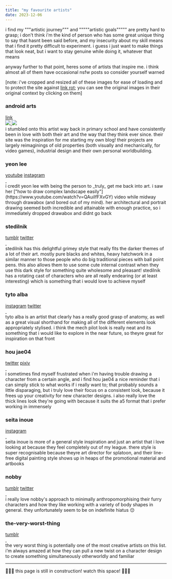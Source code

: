 ```yaml
---
title: "my favourite artists"
date: 2023-12-06
---
```


i find my """artistic journey""" and """""artistic goals""""" are pretty hard to grasp; i don't think i'm the kind of person who has some great unique thing to say that hasnt been said before, and my insecurity about my skill means that i find it pretty difficult to experiment. i guess i just want to make things that look neat, but i want to stay genuine while doing it, whatever that means

anyway further to that point, heres some of artists that inspire me. i think almost all of them have occasional nsfw posts so consider yourself warned

[note: i've cropped and resized all of these images for ease of loading and to protect the site against <a href="https://en.wikipedia.org/wiki/Link_rot">link rot</a>; you can see the original images in their original context by clicking on them]

<h3>android arts</h3>
<a href="https://androidarts.com/">link</a>
<div class="two-columns">
    <a href="https://androidarts.com/palette/Famicube.htm#cases">
        <img src="/_assets/img/artists/androidarts-1.jpg">
    </a>
    <a href="https://androidarts.com/kawaiik/kawaiik.htm#techies">
        <img src="/_assets/img/artists/androidarts-2.jpg">
    </a>
</div>
i stumbled onto this artist way back in primary school and have consistently been in love with both their art and the way that they think ever since. their site was the inspiration for me starting my own blog! their projects are largely reimaginings of old properties (both visually and mechanically, for video games), industrial design and their own personal worldbuilding.
<h3>yeon lee</h3>
<a href="https://www.youtube.com/@leeyeon">youtube</a>
<a href="https://www.instagram.com/leeyeonstein/">instagram</a>
<div class="two-columns">
    <a href="https://www.instagram.com/p/Co4QWaOvzzN/">
        <img src="/_assets/img/artists/yeon-lee-1.jpg" alt=""/>
    </a>
    <a href="https://www.instagram.com/p/CZmYFgbveiv/">
        <img src="/_assets/img/artists/yeon-lee-2.jpg" alt=""/>
    </a>
</div>
i credit yeon lee with being the person to _truly_ get me back into art. i saw her ["how to draw complex landscape easily"](https://www.youtube.com/watch?v=QAuiIfFXvGY) video while midway through drawabox (and bored out of my mind). her architectural and portrait drawing seemed both incredible and attainable with enough practice, so i immediately dropped drawabox and didnt go back
<h3>stedilnik</h3>
<a href="https://stedilnik.tumblr.com/">tumblr</a>
<a href="https://twitter.com/stedilnik">twitter</a>
<div class="two-columns">
    <a href="https://stedilnik.tumblr.com/post/669788117772959744">
        <img src="/_assets/img/artists/stedilnik-1.jpg" alt=""/>
    </a>
    <a href="https://stedilnik.tumblr.com/post/637160880370483200">
        <img src="/_assets/img/artists/stedilnik-2.jpg" alt=""/>
    </a>
</div>
stedilnik has this delightful grimey style that really fits the darker themes of a lot of their art. mostly pure blacks and whites, heavy hatchwork in a similar manner to those people who do big traditional pieces with ball point pens. this also allows them to use some cute internal contrast when they use this dark style for something quite wholesome and pleasant! stedilnik has a rotating cast of characters who are all really endearing (or at least interesting) which is something that i would love to achieve myself
<h3>tyto alba</h3>
<a href="https://www.instagram.com/tytoalbadraws/">instagram</a>
<a href="https://twitter.com/_Tyto_Alba">twitter</a>
<div class="two-columns">
    <a href="https://twitter.com/_Tyto_Alba/status/1631491541150867456/photo/1">
        <img src="/_assets/img/artists/tyto-alba-1.jpg" alt=""/>
    </a>
    <a href="https://twitter.com/_Tyto_Alba/status/1602820860665950208">
        <img src="/_assets/img/artists/tyto-alba-2.jpg" alt=""/>
    </a>
</div>
tyto alba is an artist that clearly has a really good grasp of anatomy, as well as a great visual shorthand for making all of the different elements look appropriately stylised. i think the mech pilot look is really neat and its something that i would like to explore in the near future, so theyre great for inspiration on that front
<h3>hou jae04 </h3>
<a href="https://twitter.com/hou_jae04/media">twitter</a>
<a href="https://www.pixiv.net/en/users/60149697">pixiv</a>
<div class="two-columns">
    <a href="https://www.pixiv.net/en/artworks/104022210">
        <img src="/_assets/img/artists/hou-jae-1.jpg" alt=""/>
    </a>
    <a href="https://twitter.com/hou_jae04/status/1635531203292921856">
        <img src="/_assets/img/artists/hou-jae-2.jpg" alt=""/>
    </a>
</div>
i sometimes find myself frustrated when i'm having trouble drawing a character from a certain angle, and i find hou jae04 a nice reminder that i can simply stick to what works if i really want to; that probably sounds a little disparaging, but i truly love their focus on a consistent look, because it frees up your creativity for new character designs. i also really love the thick lines look they're going with because it suits the a5 format that i prefer working in immensely
<h3>seita inoue</h3>
<a href="https://www.instagram.com/tori__kun/">instagram</a>
<div class="two-columns">
    <a href="https://www.instagram.com/p/CqzFUDiP3t-/">
        <img src="/_assets/img/artists/seita-inoue-1.jpg" alt=""/>
    </a>
    <a href="https://www.instagram.com/p/CgJrck4vqv9/">
        <img src="/_assets/img/artists/seita-inoue-2.jpg" alt=""/>
    </a>
</div>
seita inoue is more of a general style inspiration and just an artist that i love looking at because they feel completely out of my league. there style is super recognisable because theyre art director for splatoon, and their line-free digital painting style shows up in heaps of the promotional material and artbooks
<h3>nobby</h3>
<a href="https://nobby-art.tumblr.com/">tumblr</a>
<a href="https://twitter.com/nobbys_art">twitter</a>
<div class="two-columns">
    <a href="https://twitter.com/nobbys_art/status/1417385785817374722?cxt=HHwWhICplZq3yKsnAAAA">
        <img src="/_assets/img/artists/nobby-1.jpg" alt=""/>
    </a>
    <a href="https://nobby-art.tumblr.com/post/178722557560/chefpyro-inkie-heart">
        <img src="/_assets/img/artists/nobby-2.jpg" alt=""/>
    </a>
</div>
i really love nobby's approach to minimally anthropomorphising their furry characters and how they like working with a variety of body shapes in general. they unfortunately seem to be on indefinite hiatus 😔
<h3>the-very-worst-thing</h3>
<a href="https://theveryworstthing.tumblr.com/">tumblr</a>
<div class="two-columns">
    <a href="https://theveryworstthing.tumblr.com/post/708719269843779584/some-sort-of-fae-friend-enjoying-a-festival-snack">
        <img src="/_assets/img/artists/the-very-worst-thing-1.jpg" alt=""/>
    </a>
    <a href="https://theveryworstthing.tumblr.com/post/666766592009551872/oh-hello-detective-you-caught-me-just-as-i-was">
        <img src="/_assets/img/artists/the-very-worst-thing-2.jpg" alt=""/>
    </a>
</div>
the very worst thing is potentially one of the most creative artists on this list. i'm always amazed at how they can pull a new twist on a character design to create something simultaneously otherworldly and familiar
<!-- add julette cousins -->
<!-- add ryuko kui -->
<hr>

🚧👷‍♂️ this page is still in construction! watch this space! 👷‍♀️🚧

<!-- glacierclear -->
<!-- https://twitter.com/Nikingply // nikingply -->
<!-- https://feyhearts.tumblr.com -->
<!-- https://www.instagram.com/onebadnoodle_/ -->
<!-- https://www.instagram.com/karu__art/ -->

<!-- cheekypastama -->
<!-- jamdrawers -->
<!-- jrj -->
<!-- knebulaknight -->
<!-- pavel-hristov -->
<!-- sorimori -->